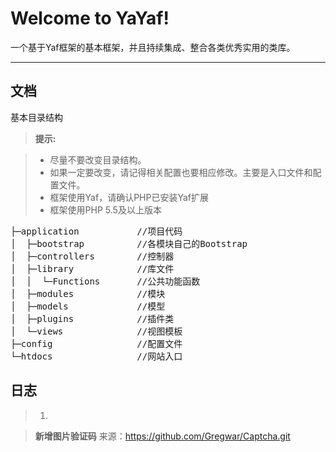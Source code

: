 Welcome to YaYaf!
===================


一个基于Yaf框架的基本框架，并且持续集成、整合各类优秀实用的类库。

----------


文档
-------------

基本目录结构

> **提示:**

> - 尽量不要改变目录结构。
> - 如果一定要改变，请记得相关配置也要相应修改。主要是入口文件和配置文件。
> - 框架使用Yaf，请确认PHP已安装Yaf扩展
> - 框架使用PHP 5.5及以上版本

<pre>
├─application           //项目代码
│  ├─bootstrap		    //各模块自己的Bootstrap
│  ├─controllers	    //控制器
│  ├─library		    //库文件
│  │  └─Functions	    //公共功能函数
│  ├─modules		    //模块
│  ├─models			    //模型
│  ├─plugins		    //插件类
│  └─views			    //视图模板
├─config			    //配置文件
└─htdocs		        //网站入口
</pre>

日志
-----------

> 1.

> **新增图片验证码**
> 来源：https://github.com/Gregwar/Captcha.git